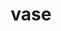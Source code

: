 ---
category: 4-letters
denotation: null
name: vase
reference_link: https://www.etymonline.com/word/vase
root_language: null
root_name: null
title: vase
type: free
word_sums:
- respelling: vase
  sum: 'Vase + '
---